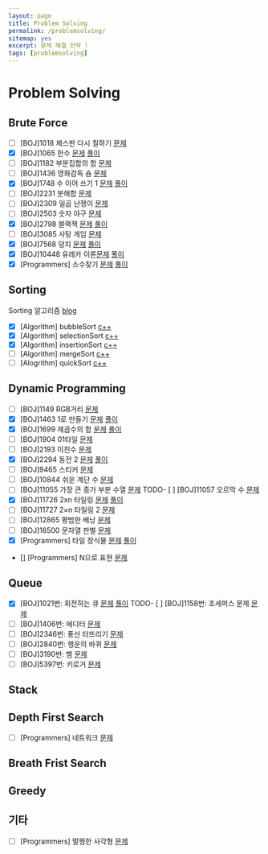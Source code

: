 ```yaml
---
layout: page
title: Problem Solving
permalink: /problemsolving/
sitemap: yes
excerpt: 문제 해결 전략 !
tags: [problemsolving]
---
```


# Problem Solving

## Brute Force
 - [ ] [BOJ]1018 체스판 다시 칠하기 [문제](boj.kr/1018)
 - [x] [BOJ]1065 한수 [문제](boj.kr/1065) [풀이](https://github.com/tail95/Algorithm/blob/master/BruteForce/1065.py)
 - [ ] [BOJ]1182 부분집합의 합 [문제](boj.kr/1182)
 - [ ] [BOJ]1436 영화감독 숌 [문제](boj.kr/1436)
 - [x] [BOJ]1748 수 이어 쓰기 1 [문제](boj.kr/1748) [풀이](https://github.com/tail95/Algorithm/blob/master/BruteForce/1748.py)
 - [ ] [BOJ]2231 분해합 [문제](boj.kr/2231)
 - [ ] [BOJ]2309 일곱 난쟁이 [문제](boj.kr/2309)
 - [ ] [BOJ]2503 숫자 야구 [문제](boj.kr/2503)
 - [x] [BOJ]2798 블랙잭 [문제](boj.kr/2798) [풀이](https://github.com/tail95/Algorithm/blob/master/BruteForce/2798.cpp)
 - [ ] [BOJ]3085 사탕 게임 [문제](boj.kr/3085)
 - [x] [BOJ]7568 덩치 [문제](boj.kr/7568) [풀이](https://github.com/tail95/Algorithm/blob/master/BruteForce/7568.py)
 - [x] [BOJ]10448 유레카 이론[문제](boj.kr/10448) [풀이](https://github.com/tail95/Algorithm/blob/master/BruteForce/10448.cpp)
 - [x] [Programmers] 소수찾기 [문제](https://programmers.co.kr/learn/courses/30/lessons/42839) [풀이](https://github.com/tail95/Algorithm/blob/master/BruteForce/소수찾기.py)

## Sorting
 Sorting 알고리즘 [blog](링크)
 - [x] [Algorithm] bubbleSort [c++](https://github.com/tail95/Algorithm/blob/master/Sorting/bubbleSort.cpp)
 - [x] [Algorithm] selectionSort [c++](https://github.com/tail95/Algorithm/blob/master/Sorting/selectionSort.cpp)
 - [x] [Algorithm] insertionSort [c++](https://github.com/tail95/Algorithm/blob/master/Sorting/insertionSort.cpp)
 - [ ] [Algorithm] mergeSort [c++]()
 - [ ] [Alogrithm] quickSort [c++]()

## Dynamic Programming
 - [ ] [BOJ]1149 RGB거리 [문제](boj.kr/1149)
 - [x] [BOJ]1463 1로 만들기 [문제](boj.kr/1463) [풀이](https://github.com/tail95/Algorithm/blob/master/DynamicProgramming/1463.cpp)
 - [x] [BOJ]1699 제곱수의 합 [문제](boj.kr/1699) [풀이](https://github.com/tail95/Algorithm/blob/master/DynamicProgramming/1699.cpp)
 - [ ] [BOJ]1904 01타일 [문제](boj.kr/1904)
 - [ ] [BOJ]2193 이친수 [문제](boj.kr/2193)
 - [x] [BOJ]2294 동전 2 [문제](boj.kr/2294) [풀이](https://github.com/tail95/Algorithm/blob/master/DynamicProgramming/2294.cpp)
 - [ ] [BOJ]9465 스티커 [문제](boj.kr/9465)
 - [ ] [BOJ]10844 쉬운 계단 수 [문제](boj.kr/10844)
 - [ ] [BOJ]11055 가장 큰 증가 부분 수열 [문제](boj.kr/11055)
 TODO- [ ] [BOJ]11057 오르막 수 [문제](boj.kr/11057)
 - [x] [BOJ]11726 2xn 타일링 [문제](boj.kr/11726) [풀이](https://github.com/tail95/Algorithm/blob/master/DynamicProgramming/11726.cpp)
 - [ ] [BOJ]11727 2×n 타일링 2 [문제](boj.kr/11727)
 - [ ] [BOJ]12865 평범한 배낭 [문제](boj.kr/12865)
 - [ ] [BOJ]16500 문자열 판별 [문제](boj.kr/16500)
 - [x] [Programmers] 타일 장식물 [문제](https://programmers.co.kr/learn/courses/30/lessons/43104) [풀이](https://github.com/tail95/Algorithm/blob/master/DynamicProgramming/타일장식물.cpp)
 - [] [Programmers] N으로 표현 [문제](https://programmers.co.kr/learn/courses/30/lessons/42895)

## Queue
 - [x] [BOJ]1021번: 회전하는 큐 [문제](boj.kr/1021) [풀이](https://github.com/tail95/Algorithm/blob/master/Queue/1021.py)
 TODO- [ ] [BOJ]1158번: 조세퍼스 문제 [문제](boj.kr/1158)
 - [ ] [BOJ]1406번: 에디터 [문제](boj.kr/1406)
 - [ ] [BOJ]2346번: 풍선 터뜨리기 [문제](boj.kr/2346)
 - [ ] [BOJ]2840번: 행운의 바퀴 [문제](boj.kr/2840)
 - [ ] [BOJ]3190번: 뱀 [문제](boj.kr/3190)
 - [ ] [BOJ]5397번: 키로거 [문제](boj.kr/5397)

## Stack

## Depth First Search
 - [ ] [Programmers] 네트워크 [문제](https://programmers.co.kr/learn/courses/30/lessons/43162)

## Breath Frist Search

## Greedy

## 기타
 -[ ] [Programmers] 멀쩡한 사각형 [문제](https://programmers.co.kr/learn/courses/30/lessons/62048)
